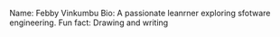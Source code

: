 Name: Febby Vinkumbu
Bio: A passionate leanrner exploring sfotware engineering.
Fun fact: Drawing and writing
